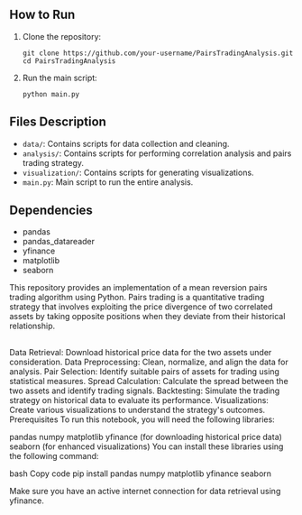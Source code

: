 
## How to Run

1. Clone the repository:
    ```
    git clone https://github.com/your-username/PairsTradingAnalysis.git
    cd PairsTradingAnalysis
    ```

2. Run the main script:
    ```
    python main.py
    ```

## Files Description

- `data/`: Contains scripts for data collection and cleaning.
- `analysis/`: Contains scripts for performing correlation analysis and pairs trading strategy.
- `visualization/`: Contains scripts for generating visualizations.
- `main.py`: Main script to run the entire analysis.

## Dependencies

- pandas
- pandas_datareader
- yfinance
- matplotlib
- seaborn


This repository provides an implementation of a mean reversion pairs trading algorithm using Python. Pairs trading is a quantitative trading strategy that involves exploiting the price divergence of two correlated assets by taking opposite positions when they deviate from their historical relationship.

##

Data Retrieval: Download historical price data for the two assets under consideration.
Data Preprocessing: Clean, normalize, and align the data for analysis.
Pair Selection: Identify suitable pairs of assets for trading using statistical measures.
Spread Calculation: Calculate the spread between the two assets and identify trading signals.
Backtesting: Simulate the trading strategy on historical data to evaluate its performance.
Visualizations: Create various visualizations to understand the strategy's outcomes.
Prerequisites
To run this notebook, you will need the following libraries:

pandas
numpy
matplotlib
yfinance (for downloading historical price data)
seaborn (for enhanced visualizations)
You can install these libraries using the following command:

bash
Copy code
pip install pandas numpy matplotlib yfinance seaborn

Make sure you have an active internet connection for data retrieval using yfinance.
